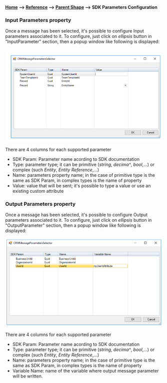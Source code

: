 __[Home](/) --> [Reference](/ref) -->  [Parent Shape](javascript:history.back()) --> SDK Parameters Configuration__

### Input Parameters property 
Once a message has been selected, it's possible to configure Input parameters associated to it.
To configure, just click on *ellipsis* button in "InputParameter" section, then a popup window like following is displayed:

![](../media/SDKParameterConfiguration_Input.png)

There are 4 columns for each supported parameter
* SDK Param: Parameter name acording to SDK documentation
* Type: parameter type; it can be primitive (*string*, *decima^*, *bool*,...) or complex (such *Entity*, *Entity Reference*,...)
* Name: parameters property name; in the case of primitive type is the same as SDK Param, in complex types is the name of property
* Value: value that will be sent; it's possible to type a value or use an existing custom attribute


### Output Parameters property 
Once a message has been selected, it's possible to configure Output parameters associated to it.
To configure, just click on *ellipsis* button in "OutputParameter" section, then a popup window like following is displayed:

![](../media/SDKParameterConfiguration_Output.png)

There are 4 columns for each supported parameter
* SDK Param: Parameter name acording to SDK documentation
* Type: parameter type; it can be primitive (*string*, *decima^*, *bool*,...) or complex (such *Entity*, *Entity Reference*,...)
* Name: parameters property name; in the case of primitive type is the same as SDK Param, in complex types is the name of property
* Variable Name: name of the variable where output message parameter will be written.